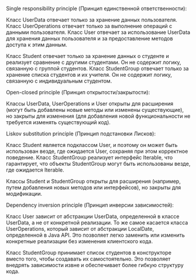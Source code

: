 Single responsibility principle (Принцип единственной ответственности):

Класс UserData отвечает только за хранение данных пользователя.
Класс UserOperations отвечает только за выполнение операций с данными пользователя.
Класс User отвечает за использование UserData для хранения данных пользователя и за предоставление методов доступа к этим данным.

Класс Student отвечает только за хранение данных о студенте и реализует сравнение с другими студентами. Он не содержит логику, связанную с группой студентов.
Класс StudentGroup отвечает только за хранение списка студентов и их учителя. Он не содержит логику, связанную с индивидуальным студентом.

Open-closed principle (Принцип открытости/закрытости):

Классы UserData, UserOperations и User открыты для расширения (могут быть добавлены новые методы или изменены существующие), но закрыты для изменения (для добавления новой функциональности не требуется изменять существующий код).

Liskov substitution principle (Принцип подстановки Лисков):

Класс Student является подклассом User, и поэтому он может быть использован везде, где ожидается User, сохраняя при этом корректное поведение.
Класс StudentGroup реализует интерфейс Iterable<Student>, что гарантирует, что объекты StudentGroup могут быть использованы везде, где ожидается Iterable<Student>.

Классы Student и StudentGroup открыты для расширения (например, путем добавления новых методов или интерфейсов), но закрыты для модификации.

Dependency inversion principle (Принцип инверсии зависимостей):

Класс User зависит от абстракции UserData, определенной в классе UserData, а не от конкретной реализации. То же самое касается класса UserOperations, который зависит от абстракции LocalDate, определенной в Java API. Это позволяет легко заменить или изменить конкретные реализации без изменения клиентского кода.

Класс StudentGroup принимает список студентов в конструкторе вместо того, чтобы создавать их самостоятельно. Это позволяет внедрять зависимости извне и обеспечивает более гибкую структуру кода.

